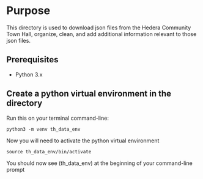 # Purpose

This directory is used to download json files from the Hedera Community Town Hall, organize, clean, and add additional information relevant to those json files.

## Prerequisites

- Python 3.x

## Create a python virtual environment in the directory

Run this on your terminal command-line:

    python3 -m venv th_data_env 

Now you will need to activate the python virtual environment

    source th_data_env/bin/activate

You should now see (th_data_env) at the beginning of your command-line prompt

